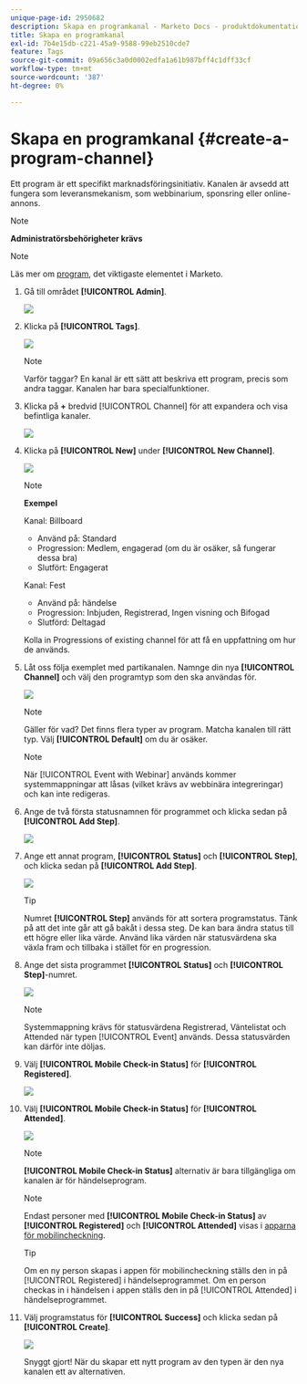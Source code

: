 ```yaml
---
unique-page-id: 2950682
description: Skapa en programkanal - Marketo Docs - produktdokumentation
title: Skapa en programkanal
exl-id: 7b4e15db-c221-45a9-9588-99eb2510cde7
feature: Tags
source-git-commit: 09a656c3a0d0002edfa1a61b987bff4c1dff33cf
workflow-type: tm+mt
source-wordcount: '387'
ht-degree: 0%

---
```


# Skapa en programkanal {#create-a-program-channel}

Ett program är ett specifikt marknadsföringsinitiativ. Kanalen är avsedd att fungera som leveransmekanism, som webbinarium, sponsring eller online-annons.

>[!NOTE]
>
>**Administratörsbehörigheter krävs**

>[!NOTE]
>
>Läs mer om [program](/help/marketo/product-docs/core-marketo-concepts/programs/creating-programs/understanding-programs.md), det viktigaste elementet i Marketo.

1. Gå till området **[!UICONTROL Admin]**.

   ![](assets/create-a-program-channel-1.png)

1. Klicka på **[!UICONTROL Tags]**.

   ![](assets/create-a-program-channel-2.png)

   >[!NOTE]
   >
   >Varför taggar? En kanal är ett sätt att beskriva ett program, precis som andra taggar. Kanalen har bara specialfunktioner.

1. Klicka på **+** bredvid [!UICONTROL Channel] för att expandera och visa befintliga kanaler.

   ![](assets/create-a-program-channel-3.png)

1. Klicka på **[!UICONTROL New]** under **[!UICONTROL New Channel]**.

   ![](assets/create-a-program-channel-4.png)

   >[!NOTE]
   >
   >**Exempel**
   >
   >Kanal: Billboard
   >
   >* Använd på: Standard
   >* Progression: Medlem, engagerad (om du är osäker, så fungerar dessa bra)
   >* Slutfört: Engagerat
   >
   >Kanal: Fest
   >
   >* Använd på: händelse
   >* Progression: Inbjuden, Registrerad, Ingen visning och Bifogad
   >* Slutförd: Deltagad
   >
   >Kolla in Progressions of existing channel för att få en uppfattning om hur de används.

1. Låt oss följa exemplet med partikanalen. Namnge din nya **[!UICONTROL Channel]** och välj den programtyp som den ska användas för.

   ![](assets/create-a-program-channel-5.png)

   >[!NOTE]
   >
   >Gäller för vad? Det finns flera typer av program. Matcha kanalen till rätt typ. Välj **[!UICONTROL Default]** om du är osäker.

   >[!NOTE]
   >
   >När [!UICONTROL Event with Webinar] används kommer systemmappningar att låsas (vilket krävs av webbinära integreringar) och kan inte redigeras.

1. Ange de två första statusnamnen för programmet och klicka sedan på **[!UICONTROL Add Step]**.

   ![](assets/create-a-program-channel-6.png)

1. Ange ett annat program, **[!UICONTROL Status]** och **[!UICONTROL Step]**, och klicka sedan på **[!UICONTROL Add Step]**.

   ![](assets/create-a-program-channel-7.png)

   >[!TIP]
   >
   >Numret **[!UICONTROL Step]** används för att sortera programstatus. Tänk på att det inte går att gå bakåt i dessa steg. De kan bara ändra status till ett högre eller lika värde. Använd lika värden när statusvärdena ska växla fram och tillbaka i stället för en progression.

1. Ange det sista programmet **[!UICONTROL Status]** och **[!UICONTROL Step]**-numret.

   ![](assets/create-a-program-channel-8.png)

   >[!NOTE]
   >
   >Systemmappning krävs för statusvärdena Registrerad, Väntelistat och Attended när typen [!UICONTROL Event] används. Dessa statusvärden kan därför inte döljas.

1. Välj **[!UICONTROL Mobile Check-in Status]** för **[!UICONTROL Registered]**.

   ![](assets/create-a-program-channel-9.png)

1. Välj **[!UICONTROL Mobile Check-in Status]** för **[!UICONTROL Attended]**.

   ![](assets/create-a-program-channel-10.png)

   >[!NOTE]
   >
   >**[!UICONTROL Mobile Check-in Status]** alternativ är bara tillgängliga om kanalen är för händelseprogram.

   >[!NOTE]
   >
   >Endast personer med **[!UICONTROL Mobile Check-in Status]** av **[!UICONTROL Registered]** och **[!UICONTROL Attended]** visas i [apparna för mobilincheckning](/help/marketo/product-docs/core-marketo-concepts/mobile-apps/event-check-in/event-check-in-overview.md).

   >[!TIP]
   >
   >Om en ny person skapas i appen för mobilincheckning ställs den in på [!UICONTROL Registered] i händelseprogrammet. Om en person checkas in i händelsen i appen ställs den in på [!UICONTROL Attended] i händelseprogrammet.

1. Välj programstatus för **[!UICONTROL Success]** och klicka sedan på **[!UICONTROL Create]**.

   ![](assets/create-a-program-channel-11.png)

   Snyggt gjort! När du skapar ett nytt program av den typen är den nya kanalen ett av alternativen.
